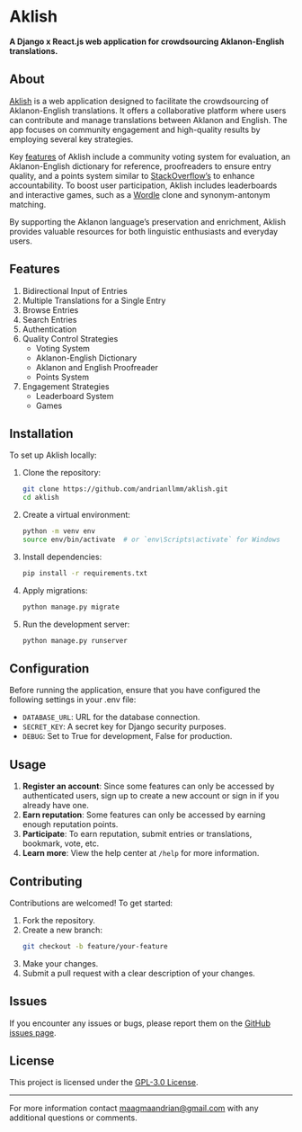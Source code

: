 # Aklish

**A Django x React.js web application for crowdsourcing Aklanon-English translations.**


## About

[Aklish](https://aklish.up.railway.app) is a web application designed to facilitate the crowdsourcing of Aklanon-English translations. It offers a collaborative platform where users can contribute and manage translations between Aklanon and English. The app focuses on community engagement and high-quality results by employing several key strategies.

Key [features](#features) of Aklish include a community voting system for evaluation, an Aklanon-English dictionary for reference, proofreaders to ensure entry quality, and a points system similar to [StackOverflow’s](https://stackoverflow.com/help/whats-reputation) to enhance accountability. To boost user participation, Aklish includes leaderboards and interactive games, such as a [Wordle](https://www.nytimes.com/games/wordle/index.html) clone and synonym-antonym matching.

By supporting the Aklanon language’s preservation and enrichment, Aklish provides valuable resources for both linguistic enthusiasts and everyday users.



## Features

1. Bidirectional Input of Entries
2. Multiple Translations for a Single Entry
3. Browse Entries
4. Search Entries
5. Authentication
6. Quality Control Strategies
   - Voting System
   - Aklanon-English Dictionary
   - Aklanon and English Proofreader
   - Points System
7. Engagement Strategies
   - Leaderboard System
   - Games


## Installation

To set up Aklish locally:

1. Clone the repository:
   ```bash
   git clone https://github.com/andrianllmm/aklish.git
   cd aklish
   ```

2. Create a virtual environment:
   ```bash
   python -m venv env
   source env/bin/activate  # or `env\Scripts\activate` for Windows
   ```

3. Install dependencies:
   ```bash
   pip install -r requirements.txt
   ```

4. Apply migrations:
   ```bash
   python manage.py migrate
   ```

5. Run the development server:
   ```bash
   python manage.py runserver
   ```


## Configuration

Before running the application, ensure that you have configured the following settings in your .env file:

- `DATABASE_URL`: URL for the database connection.
- `SECRET_KEY`: A secret key for Django security purposes.
- `DEBUG`: Set to True for development, False for production.


## Usage

1. **Register an account**: Since some features can only be accessed by authenticated users, sign up to create a new account or sign in if you already have one.
3. **Earn reputation**: Some features can only be accessed by earning enough reputation points.
2. **Participate**: To earn reputation, submit entries or translations, bookmark, vote, etc.
4. **Learn more**: View the help center at `/help` for more information.


## Contributing

Contributions are welcomed! To get started:

1. Fork the repository.
2. Create a new branch:
   ```bash
   git checkout -b feature/your-feature
   ```
3. Make your changes.
4. Submit a pull request with a clear description of your changes.


## Issues

If you encounter any issues or bugs, please report them on the [GitHub issues page](https://github.com/andrianllmm/aklish/issues).


## License

This project is licensed under the [GPL-3.0 License](LICENSE).

---

For more information contact [maagmaandrian@gmail.com](mailto:maagmaandrian@gmail.com) with any additional questions or comments.
